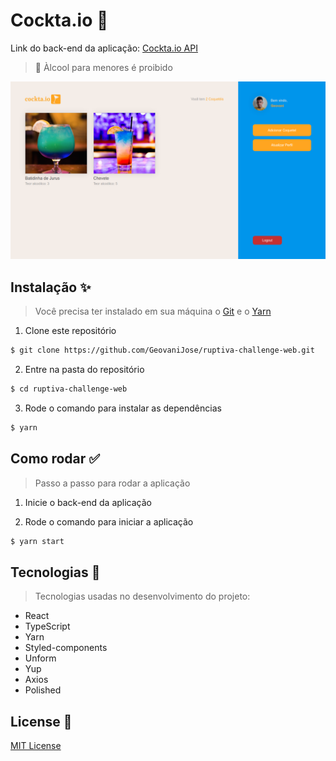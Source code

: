 # Cockta.io :tropical_drink:
Link do back-end da aplicação: [Cockta.io API](https://github.com/GeovaniJose/ruptiva-challenge-api)

> :underage: Àlcool para menores é proibido

<div align="center">
  <a href="https://geovanijose.github.io/ruptiva-challenge-web/">
    <img src="./src/assets/snapshot.png" alt="#ruptiva-challenge-web" />
  </a>
</div>

## Instalação :sparkles:
> Você precisa ter instalado em sua máquina o [Git](https://git-scm.com) e o [Yarn](https://yarnpkg.com/)
1. Clone este repositório
```bash
$ git clone https://github.com/GeovaniJose/ruptiva-challenge-web.git
```

2. Entre na pasta do repositório
```bash
$ cd ruptiva-challenge-web
```

3. Rode o comando para instalar as dependências
```bash
$ yarn
```

## Como rodar :white_check_mark:
> Passo a passo para rodar a aplicação
1. Inicie o back-end da aplicação

2. Rode o comando para iniciar a aplicação
```bash
$ yarn start
```

## Tecnologias :wrench:
> Tecnologias usadas no desenvolvimento do projeto:
- React
- TypeScript
- Yarn
- Styled-components
- Unform
- Yup
- Axios
- Polished

## License :page_facing_up:
[MIT License](LICENSE)
